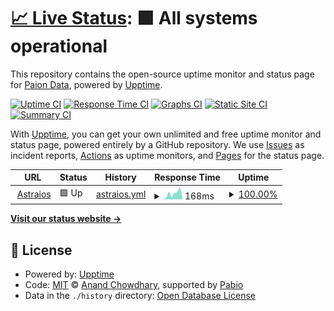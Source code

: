 # [📈 Live Status](https://paion-data.github.io/paion-data-service-status): <!--live status--> **🟩 All systems operational**

This repository contains the open-source uptime monitor and status page for [Paion Data](https://nexusgraph.paion-data.com/), powered by [Upptime](https://github.com/upptime/upptime).

[![Uptime CI](https://github.com/paion-data/paion-data-service-status/workflows/Uptime%20CI/badge.svg)](https://github.com/paion-data/paion-data-service-status/actions?query=workflow%3A%22Uptime+CI%22)
[![Response Time CI](https://github.com/paion-data/paion-data-service-status/workflows/Response%20Time%20CI/badge.svg)](https://github.com/paion-data/paion-data-service-status/actions?query=workflow%3A%22Response+Time+CI%22)
[![Graphs CI](https://github.com/paion-data/paion-data-service-status/workflows/Graphs%20CI/badge.svg)](https://github.com/paion-data/paion-data-service-status/actions?query=workflow%3A%22Graphs+CI%22)
[![Static Site CI](https://github.com/paion-data/paion-data-service-status/workflows/Static%20Site%20CI/badge.svg)](https://github.com/paion-data/paion-data-service-status/actions?query=workflow%3A%22Static+Site+CI%22)
[![Summary CI](https://github.com/paion-data/paion-data-service-status/workflows/Summary%20CI/badge.svg)](https://github.com/paion-data/paion-data-service-status/actions?query=workflow%3A%22Summary+CI%22)

With [Upptime](https://upptime.js.org), you can get your own unlimited and free uptime monitor and status page, powered entirely by a GitHub repository. We use [Issues](https://github.com/paion-data/paion-data-service-status/issues) as incident reports, [Actions](https://github.com/paion-data/paion-data-service-status/actions) as uptime monitors, and [Pages](https://paion-data.github.io/paion-data-service-status) for the status page.

<!--start: status pages-->
<!-- This summary is generated by Upptime (https://github.com/upptime/upptime) -->
<!-- Do not edit this manually, your changes will be overwritten -->
<!-- prettier-ignore -->
| URL | Status | History | Response Time | Uptime |
| --- | ------ | ------- | ------------- | ------ |
| <img alt="" src="https://icons.duckduckgo.com/ip3/astraios.io.ico" height="13"> [Astraios](https://astraios.io) | 🟩 Up | [astraios.yml](https://github.com/paion-data/paion-data-service-status/commits/HEAD/history/astraios.yml) | <details><summary><img alt="Response time graph" src="./graphs/astraios/response-time-week.png" height="20"> 168ms</summary><br><a href="https://paion-data.github.io/paion-data-service-status/history/astraios"><img alt="Response time 153" src="https://img.shields.io/endpoint?url=https%3A%2F%2Fraw.githubusercontent.com%2Fpaion-data%2Fpaion-data-service-status%2FHEAD%2Fapi%2Fastraios%2Fresponse-time.json"></a><br><a href="https://paion-data.github.io/paion-data-service-status/history/astraios"><img alt="24-hour response time 183" src="https://img.shields.io/endpoint?url=https%3A%2F%2Fraw.githubusercontent.com%2Fpaion-data%2Fpaion-data-service-status%2FHEAD%2Fapi%2Fastraios%2Fresponse-time-day.json"></a><br><a href="https://paion-data.github.io/paion-data-service-status/history/astraios"><img alt="7-day response time 168" src="https://img.shields.io/endpoint?url=https%3A%2F%2Fraw.githubusercontent.com%2Fpaion-data%2Fpaion-data-service-status%2FHEAD%2Fapi%2Fastraios%2Fresponse-time-week.json"></a><br><a href="https://paion-data.github.io/paion-data-service-status/history/astraios"><img alt="30-day response time 153" src="https://img.shields.io/endpoint?url=https%3A%2F%2Fraw.githubusercontent.com%2Fpaion-data%2Fpaion-data-service-status%2FHEAD%2Fapi%2Fastraios%2Fresponse-time-month.json"></a><br><a href="https://paion-data.github.io/paion-data-service-status/history/astraios"><img alt="1-year response time 153" src="https://img.shields.io/endpoint?url=https%3A%2F%2Fraw.githubusercontent.com%2Fpaion-data%2Fpaion-data-service-status%2FHEAD%2Fapi%2Fastraios%2Fresponse-time-year.json"></a></details> | <details><summary><a href="https://paion-data.github.io/paion-data-service-status/history/astraios">100.00%</a></summary><a href="https://paion-data.github.io/paion-data-service-status/history/astraios"><img alt="All-time uptime 100.00%" src="https://img.shields.io/endpoint?url=https%3A%2F%2Fraw.githubusercontent.com%2Fpaion-data%2Fpaion-data-service-status%2FHEAD%2Fapi%2Fastraios%2Fuptime.json"></a><br><a href="https://paion-data.github.io/paion-data-service-status/history/astraios"><img alt="24-hour uptime 100.00%" src="https://img.shields.io/endpoint?url=https%3A%2F%2Fraw.githubusercontent.com%2Fpaion-data%2Fpaion-data-service-status%2FHEAD%2Fapi%2Fastraios%2Fuptime-day.json"></a><br><a href="https://paion-data.github.io/paion-data-service-status/history/astraios"><img alt="7-day uptime 100.00%" src="https://img.shields.io/endpoint?url=https%3A%2F%2Fraw.githubusercontent.com%2Fpaion-data%2Fpaion-data-service-status%2FHEAD%2Fapi%2Fastraios%2Fuptime-week.json"></a><br><a href="https://paion-data.github.io/paion-data-service-status/history/astraios"><img alt="30-day uptime 100.00%" src="https://img.shields.io/endpoint?url=https%3A%2F%2Fraw.githubusercontent.com%2Fpaion-data%2Fpaion-data-service-status%2FHEAD%2Fapi%2Fastraios%2Fuptime-month.json"></a><br><a href="https://paion-data.github.io/paion-data-service-status/history/astraios"><img alt="1-year uptime 100.00%" src="https://img.shields.io/endpoint?url=https%3A%2F%2Fraw.githubusercontent.com%2Fpaion-data%2Fpaion-data-service-status%2FHEAD%2Fapi%2Fastraios%2Fuptime-year.json"></a></details>

<!--end: status pages-->

[**Visit our status website →**](https://paion-data.github.io/paion-data-service-status)

## 📄 License

- Powered by: [Upptime](https://github.com/upptime/upptime)
- Code: [MIT](./LICENSE) © [Anand Chowdhary](https://anandchowdhary.com), supported by [Pabio](https://pabio.com)
- Data in the `./history` directory: [Open Database License](https://opendatacommons.org/licenses/odbl/1-0/)
